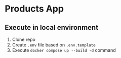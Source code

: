 # Products App

## Execute in local environment

1. Clone repo
2. Create `.env` file based on `.env.template`
3. Execute `docker compose up --build -d` command
